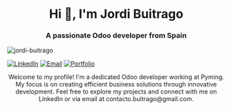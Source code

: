 <h1 align="center">Hi 👋, I'm Jordi Buitrago</h1>
<h3 align="center">A passionate Odoo developer from Spain</h3>

<p align="left"> <img src="https://komarev.com/ghpvc/?username=jordi-buitrago&label=Profile%20views&color=0e75b6&style=flat" alt="jordi-buitrago" /> </p>

<p align="left">
  <a href="https://www.linkedin.com/in/jordi-buitrago/" target="_blank"><img src="https://img.shields.io/badge/-LinkedIn-blue?style=flat&logo=linkedin" alt="LinkedIn" /></a>
  <a href="mailto:contacto.buitrago@gmail.com" target="_blank"><img src="https://img.shields.io/badge/-Email-D14836?style=flat&logo=gmail" alt="Email" /></a>
  <a href="" target="_blank"><img src="https://img.shields.io/badge/-Portfolio-3423A6?style=flat&logo=github" alt="Portfolio" /></a>
</p>

<p align="center">Welcome to my profile! I'm a dedicated Odoo developer working at Pyming. My focus is on creating efficient business solutions through innovative development. Feel free to explore my projects and connect with me on LinkedIn or via email at contacto.buitrago@gmail.com.</p>


